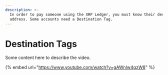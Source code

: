 ```yaml
---
description: >-
  In order to pay someone using the XRP Ledger, you must know their destination
  address. Some accounts need a Destination Tag.
---
```


# Destination Tags

Some content here to describe the video.

{% embed url="https://www.youtube.com/watch?v=gAWnIw4gzW8" %}
